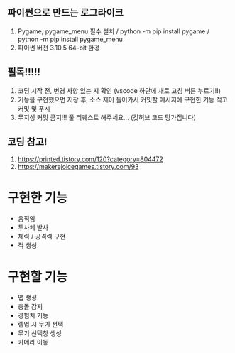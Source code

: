 ## 파이썬으로 만드는 로그라이크
1. Pygame, pygame_menu 필수 설치 / python -m pip install pygame / python -m pip install pygame_menu
2. 파이썬 버전 3.10.5 64-bit 환경
## 필독!!!!!
1. 코딩 시작 전, 변경 사항 있는 지 확인 (vscode 하단에 새로 고침 버튼 누르기!!)
2. 기능을 구현했으면 저장 후, 소스 제어 들어가서 커밋할 메시지에 구현한 기능 적고 커밋 및 푸시
3. 무지성 커밋 금지!!! 풀 리퀘스트 해주세요... (깃허브 코드 망가집니다)
## 코딩 참고!
1. https://printed.tistory.com/120?category=804472
2. https://makerejoicegames.tistory.com/93
# 구현한 기능
- 움직임
- 투사체 발사
- 체력 / 공격력 구현
- 적 생성
# 구현할 기능
- 맵 생성
- 충돌 감지
- 경험치 기능
- 렙업 시 무기 선택
- 무기 선택창 생성
- 카메라 이동
